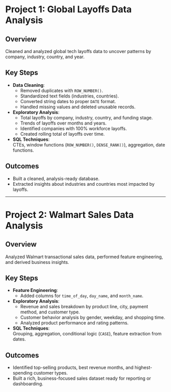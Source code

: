 # Project 1: Global Layoffs Data Analysis

## Overview
Cleaned and analyzed global tech layoffs data to uncover patterns by company, industry, country, and year.

## Key Steps
- **Data Cleaning**:
  - Removed duplicates with `ROW_NUMBER()`.
  - Standardized text fields (industries, countries).
  - Converted string dates to proper `DATE` format.
  - Handled missing values and deleted unusable records.
- **Exploratory Analysis**:
  - Total layoffs by company, industry, country, and funding stage.
  - Trends of layoffs over months and years.
  - Identified companies with 100% workforce layoffs.
  - Created rolling total of layoffs over time.
- **SQL Techniques**:  
  CTEs, window functions (`ROW_NUMBER()`, `DENSE_RANK()`), aggregation, date functions.

## Outcomes
- Built a cleaned, analysis-ready database.
- Extracted insights about industries and countries most impacted by layoffs.

---

# Project 2: Walmart Sales Data Analysis

## Overview
Analyzed Walmart transactional sales data, performed feature engineering, and derived business insights.

## Key Steps
- **Feature Engineering**:
  - Added columns for `time_of_day`, `day_name`, and `month_name`.
- **Exploratory Analysis**:
  - Revenue and sales breakdown by product line, city, payment method, and customer type.
  - Customer behavior analysis by gender, weekday, and shopping time.
  - Analyzed product performance and rating patterns.
- **SQL Techniques**:  
  Grouping, aggregation, conditional logic (`CASE`), feature extraction from dates.

## Outcomes
- Identified top-selling products, best revenue months, and highest-spending customer types.
- Built a rich, business-focused sales dataset ready for reporting or dashboarding.
